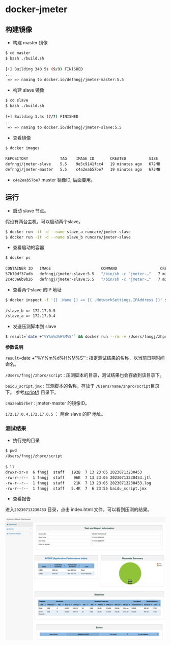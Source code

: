 # docker-jmeter


## 构建镜像

* 构建 master 镜像

```bash
$ cd master
$ bash ./build.sh

[+] Building 340.5s (9/9) FINISHED                                                                                                                           
...
 => => naming to docker.io/defnngj/jmeter-master:5.5
```

* 构建 slave 镜像

```bash
$ cd slave
$ bash ./build.sh

[+] Building 1.4s (7/7) FINISHED                                                                                                                               
...
 => => naming to docker.io/defnngj/jmeter-slave:5.5 
```

* 查看镜像

```bash
$ docker images

REPOSITORY              TAG    IMAGE ID       CREATED          SIZE
defnngj/jmeter-slave    5.5    9e5c9141fcc4   19 minutes ago   672MB
defnngj/jmeter-master   5.5    c4a2eab57be7   19 minutes ago   673MB
```

* `c4a2eab57be7` master 镜像ID, 后面要用。

## 运行

* 启动 slave 节点。

假设有两台主机，可以启动两个slave。

```bash
$ docker run -it -d --name slave_a runcare/jmeter-slave
$ docker run -it -d --name slave_b runcare/jmeter-slave
```

* 查看启动的容器

```bash
$ docker ps

CONTAINER ID   IMAGE                      COMMAND                   CREATED         STATUS         PORTS                 NAMES
57b70df37adb   defnngj/jmeter-slave:5.5   "/bin/sh -c 'jmeter-…"   7 minutes ago   Up 7 minutes   1099/tcp, 60001/tcp   slave_b
2c4c3e6b9b26   defnngj/jmeter-slave:5.5   "/bin/sh -c 'jmeter-…"   7 minutes ago   Up 7 minutes   1099/tcp, 60001/tcp   slave_a
```

* 查看两个slave 的IP 地址

```bash
$ docker inspect -f '{{ .Name }} => {{ .NetworkSettings.IPAddress }}' $(docker ps -q)

/slave_b => 172.17.0.5
/slave_a => 172.17.0.4
```

* 发送压测脚本到 slave

```bash
$ result=`date +"%Y%m%d%H%M%S"` && docker run --rm -v /Users/fnngj/zhpro/script:/data c4a2eab57be7 jmeter -n -t /data/baidu_script.jmx -l /data/$result.jtl -j /data/$result.log -e -o /data/$result -R 172.17.0.4,172.17.0.5
```

__参数说明__

`result=`date +"%Y%m%d%H%M%S"`: 指定测试结果的名称，以当前日期时间命名。

`/Users/fnngj/zhpro/script` : 压测脚本的目录，测试结果也会存放到该目录下。

`baidu_script.jmx` : 压测脚本的名称，存放于 `/Users/name/zhpro/script`目录下。 参考[script/](/script/)) 目录下。

`c4a2eab57be7` : jmeter-master 的镜像ID。

`172.17.0.4,172.17.0.5` ： 两台 slave 的IP 地址。


### 测试结果

* 执行完的目录

```bash
$ pwd
/Users/fnngj/zhpro/script

$ ll
drwxr-xr-x  6 fnngj  staff   192B  7 13 23:05 20230713230453
-rw-r--r--  1 fnngj  staff    96K  7 13 23:05 20230713230453.jtl
-rw-r--r--  1 fnngj  staff    21K  7 13 23:05 20230713230453.log
-rw-r--r--  1 fnngj  staff   5.4K  7  6 23:55 baidu_script.jmx
```

* 查看报告

进入`20230713230453` 目录，点击 index.html 文件，可以看到压测的结果。

![](./report.png)
